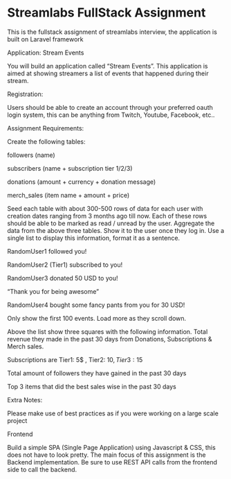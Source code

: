 <h1>Streamlabs FullStack Assignment</h1>

This is the fullstack assignment of streamlabs interview, the application is built on Laravel framework

Application: Stream Events

You will build an application called “Stream Events”. This application is aimed at showing streamers a list of events that happened during their stream.

Registration:

Users should be able to create an account through your preferred oauth login system, this can be anything from Twitch, Youtube, Facebook, etc..

Assignment Requirements:

Create the following tables:

followers (name)

subscribers (name + subscription tier 1/2/3)

donations (amount + currency + donation message)

merch_sales (item name + amount + price)

Seed each table with about 300-500 rows of data for each user with creation dates ranging from 3 months ago till now. 
Each of these rows should be able to be marked as read / unread by the user.
Aggregate the data from the above three tables.
Show it to the user once they log in.
Use a single list to display this information, format it as a sentence.

RandomUser1 followed you!

RandomUser2 (Tier1) subscribed to you!

RandomUser3 donated 50 USD to you!

“Thank you for being awesome”

RandomUser4 bought some fancy pants from you for 30 USD!

Only show the first 100 events.
Load more as they scroll down.

Above the list show three squares with the following information.
Total revenue they made in the past 30 days from Donations, Subscriptions & Merch sales.

Subscriptions are Tier1: 5$ , Tier2: 10$, Tier3: 15$

Total amount of followers they have gained in the past 30 days

Top 3 items that did the best sales wise in the past 30 days

Extra Notes:

Please make use of best practices as if you were working on a large scale project

Frontend

Build a simple SPA (Single Page Application) using Javascript & CSS, this does not have to look pretty. The main focus of this assignment is the Backend implementation. Be sure to use REST API calls from the frontend side to call the backend.
